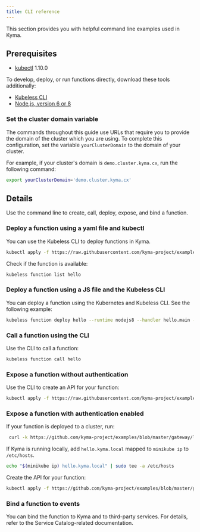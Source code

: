 ```yaml
---
title: CLI reference
---
```


This section provides you with helpful command line examples used in Kyma.

## Prerequisites

* [kubectl](https://kubernetes.io/docs/tasks/tools/install-kubectl/) 1.10.0

To develop, deploy, or run functions directly, download these tools additionally:

* [Kubeless CLI](https://github.com/kubeless/kubeless/releases)
* [Node.js, version 6 or 8](https://nodejs.org/en/download/)

### Set the cluster domain variable

The commands throughout this guide use URLs that require you to provide the domain of the cluster which you are using. To complete this configuration, set the variable `yourClusterDomain` to the domain of your cluster.

For example, if your cluster's domain is `demo.cluster.kyma.cx`, run the following command:

   ```bash
   export yourClusterDomain='demo.cluster.kyma.cx'
   ```

## Details

Use the command line to create, call, deploy, expose, and bind a function.

### Deploy a function using a yaml file and kubectl

You can use the Kubeless CLI to deploy functions in Kyma.

```bash
kubectl apply -f https://raw.githubusercontent.com/kyma-project/examples/master/gateway/lambda/deployment.yaml
```

Check if the function is available:
```bash
kubeless function list hello
```
### Deploy a function using a JS file and the Kubeless CLI

You can deploy a function using the Kubernetes and Kubeless CLI. See the following example:

```bash
kubeless function deploy hello --runtime nodejs8 --handler hello.main --from-file https://raw.githubusercontent.com/kyma-project/examples/master/event-subscription/lambda/js/hello-with-data.js
```

### Call a function using the CLI

Use the CLI to call a function:

```bash
kubeless function call hello
```

### Expose a function without authentication

Use the CLI to create an API for your function:

```bash
kubectl apply -f https://raw.githubusercontent.com/kyma-project/examples/master/gateway/lambda/api-without-auth.yaml
```

### Expose a function with authentication enabled

If your function is deployed to a cluster, run:

```bash
 curl -k https://github.com/kyma-project/examples/blob/master/gateway/lambda/api-with-auth.yaml | sed "s/.kyma.local/.$yourClusterDomain/" | kubectl apply -f -
```


If Kyma is running locally, add `hello.kyma.local` mapped to `minikube ip` to `/etc/hosts`.

```bash
echo "$(minikube ip) hello.kyma.local" | sudo tee -a /etc/hosts
```

Create the API for your function:

```bash
kubectl apply -f https://github.com/kyma-project/examples/blob/master/gateway/lambda/api-with-auth.yaml
```

### Bind a function to events
You can bind the function to Kyma and to third-party services. For details, refer to the Service Catalog-related documentation.
